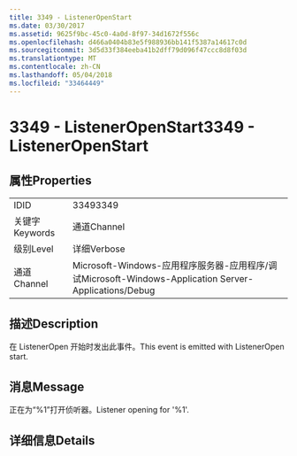 ```yaml
---
title: 3349 - ListenerOpenStart
ms.date: 03/30/2017
ms.assetid: 9625f9bc-45c0-4a0d-8f97-34d1672f556c
ms.openlocfilehash: d466a0404b83e5f988936bb141f5387a14617c0d
ms.sourcegitcommit: 3d5d33f384eeba41b2dff79d096f47ccc8d8f03d
ms.translationtype: MT
ms.contentlocale: zh-CN
ms.lasthandoff: 05/04/2018
ms.locfileid: "33464449"
---
```

# <a name="3349---listeneropenstart"></a><span data-ttu-id="e2296-102">3349 - ListenerOpenStart</span><span class="sxs-lookup"><span data-stu-id="e2296-102">3349 - ListenerOpenStart</span></span>
## <a name="properties"></a><span data-ttu-id="e2296-103">属性</span><span class="sxs-lookup"><span data-stu-id="e2296-103">Properties</span></span>  
  
|||  
|-|-|  
|<span data-ttu-id="e2296-104">ID</span><span class="sxs-lookup"><span data-stu-id="e2296-104">ID</span></span>|<span data-ttu-id="e2296-105">3349</span><span class="sxs-lookup"><span data-stu-id="e2296-105">3349</span></span>|  
|<span data-ttu-id="e2296-106">关键字</span><span class="sxs-lookup"><span data-stu-id="e2296-106">Keywords</span></span>|<span data-ttu-id="e2296-107">通道</span><span class="sxs-lookup"><span data-stu-id="e2296-107">Channel</span></span>|  
|<span data-ttu-id="e2296-108">级别</span><span class="sxs-lookup"><span data-stu-id="e2296-108">Level</span></span>|<span data-ttu-id="e2296-109">详细</span><span class="sxs-lookup"><span data-stu-id="e2296-109">Verbose</span></span>|  
|<span data-ttu-id="e2296-110">通道</span><span class="sxs-lookup"><span data-stu-id="e2296-110">Channel</span></span>|<span data-ttu-id="e2296-111">Microsoft-Windows-应用程序服务器-应用程序/调试</span><span class="sxs-lookup"><span data-stu-id="e2296-111">Microsoft-Windows-Application Server-Applications/Debug</span></span>|  
  
## <a name="description"></a><span data-ttu-id="e2296-112">描述</span><span class="sxs-lookup"><span data-stu-id="e2296-112">Description</span></span>  
 <span data-ttu-id="e2296-113">在 ListenerOpen 开始时发出此事件。</span><span class="sxs-lookup"><span data-stu-id="e2296-113">This event is emitted with ListenerOpen start.</span></span>  
  
## <a name="message"></a><span data-ttu-id="e2296-114">消息</span><span class="sxs-lookup"><span data-stu-id="e2296-114">Message</span></span>  
 <span data-ttu-id="e2296-115">正在为“%1”打开侦听器。</span><span class="sxs-lookup"><span data-stu-id="e2296-115">Listener opening for '%1'.</span></span>  
  
## <a name="details"></a><span data-ttu-id="e2296-116">详细信息</span><span class="sxs-lookup"><span data-stu-id="e2296-116">Details</span></span>
